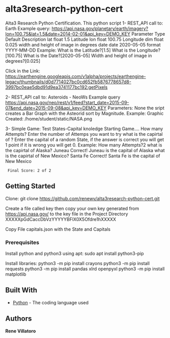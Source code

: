 # alta3research-python-cert
Alta3 Research Python Certification.
This python script
1- REST_API call to: Earth
   Example query: https://api.nasa.gov/planetary/earth/imagery?lon=100.75&lat=1.5&date=2014-02-01&api_key=DEMO_KEY
   Parameter	Type	  Default	    Description
    lat	      float	  1.5	        Latitude
    lon	      float	  100.75	    Longitude
    dim	      float	  0.025	      width and height of image in degrees
    date	    date    2020-05-05  format YYYY-MM-DD
   Example:
   What is the Latitude?[1.5]
   What is the Longitude?[100.75]
   What is the Date?[2020-05-05]
   Width and height of image in degrees?[0.025]

   Click in the Link: https://earthengine.googleapis.com/v1alpha/projects/earthengine-legacy/thumbnails/d0d7714027bc0cd652fb5876778657d8-3997bc0eae5dbd91d9ea3741177bc192:getPixels
    
2- REST_API call to: Asteroids - NeoWs
   Example query https://api.nasa.gov/neo/rest/v1/feed?start_date=2015-09-07&end_date=2015-09-08&api_key=DEMO_KEY
   Parameters: None
   the sript creates a Bar Graph with the Asteorid sort by Magnitude.
   Example:
   Graphic Created: /home/student/static/NASA.png
   
3- Simple Game: Test States-Capital knoledge 
   Starting Game....
   How many Attempts? Enter the number of Attemps you want to try
   what is the capirtal of <State>? Enter the capital of a random State, if the answer is correct you will get 1 point if it is wrong you will get 0.
   Example:
     How many Attempts?2
     what is the capirtal of Alaska?
     Juneau
     Correct! Juneau is the capital of Alaska
     what is the capirtal of New Mexico?
     Santa Fe
     Correct! Santa Fe is the capital of New Mexico

     Final Score: 2 of 2

## Getting Started

Clone: git clone https://github.com/renewv/alta3research-python-cert.git
  
Create a file called key then copy your own key generated from https://api.nasa.gov/ to the key file in the Project Directory
XXXXXpGdCaccDbVzYYYYYBFlX0X5Ofdre1hXXXXX
  
Copy File capitals.json with the State and Capitals

### Prerequisites

Install python and python3 using apt:
sudo apt install python3-pip

Install libraries:
python3 -m pip install crayons
python3 -m pip install requests
python3 -m pip install pandas xlrd openpyxl
python3 -m pip install matplotlib

## Built With

* [Python](https://www.python.org/) - The coding language used

## Authors

**Rene Villatoro**

